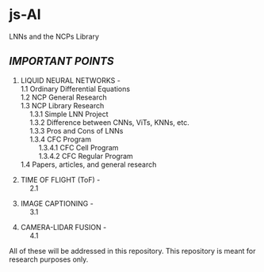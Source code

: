 # js-AI
LNNs and the NCPs Library

## ***IMPORTANT POINTS***
  
1. LIQUID NEURAL NETWORKS -  
 	1.1 Ordinary Differential Equations  
	1.2 NCP General Research  
	1.3 NCP Library Research  
&emsp;	1.3.1 Simple LNN Project  
&emsp;	1.3.2 Difference between CNNs, ViTs, KNNs, etc.   
&emsp;	1.3.3 Pros and Cons of LNNs  
&emsp;  1.3.4 CFC Program  
&emsp;  &emsp; 1.3.4.1 CFC Cell Program  
&emsp;  &emsp; 1.3.4.2 CFC Regular Program  
	1.4 Papers, articles, and general research   
  
3. TIME OF FLIGHT (ToF) -    
&emsp; 2.1    
  
4. IMAGE CAPTIONING -    
&emsp; 3.1    
  
5. CAMERA-LIDAR FUSION -    
&emsp; 4.1    
   
  All of these will be addressed in this repository. This repository is meant for research purposes only. 
